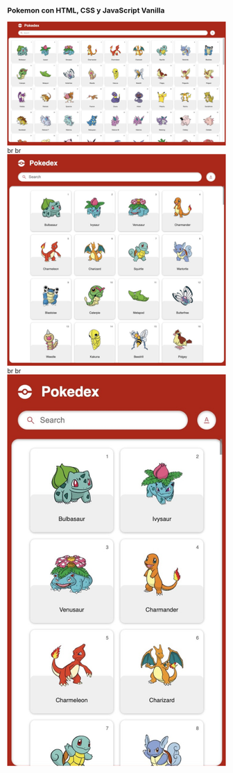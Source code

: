 ### Pokemon con HTML, CSS y JavaScript Vanilla

<img src="./img/Modo_Web.jpeg" alt="WEB"/>
br
br

<img src="./img/Modo_Tablet.jpeg" alt="TABLET"/>
br
br

<img src="./img/Modo_Mobile.jpeg" alt="MOBILE"/>
